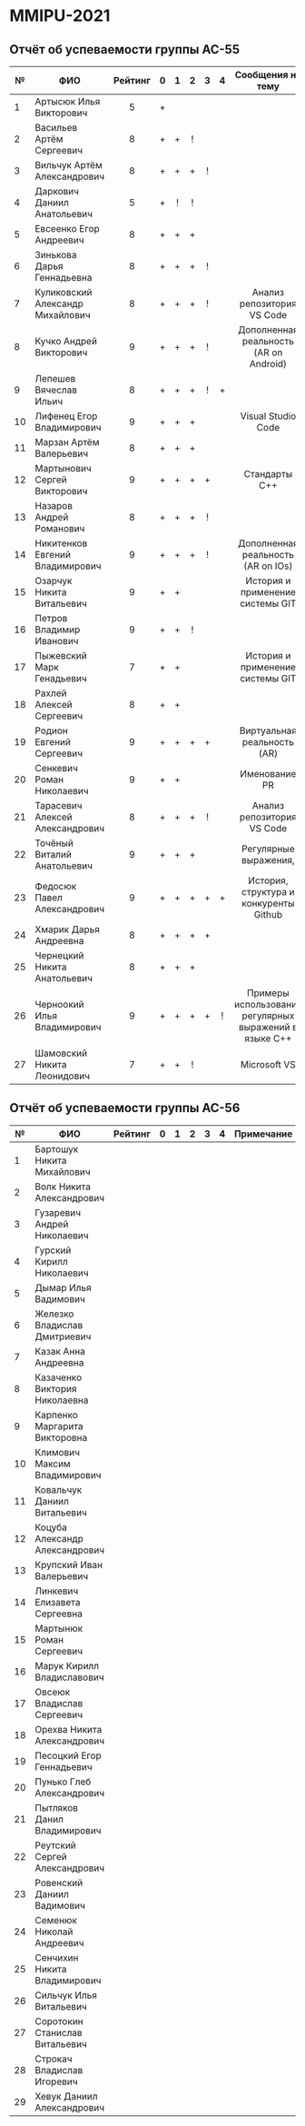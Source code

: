 # MMIPU-2021

## Отчёт об успеваемости группы АС-55

|№ |  ФИО                              | Рейтинг | 0 | 1 | 2 | 3 | 4 |Сообщения на тему| 
|--|-----------------------------------|:-------:|:-:|:-:|:-:|:-:|:-:|:----------:|
|1 | Артысюк Илья Викторович           |5        | + |   |   |   |   |            |
|2 | Васильев Артём Сергеевич          |8        | + | + | ! |   |   |            |
|3 | Вильчук Артём Александрович       |8        | + | + | + | ! |   |            |
|4 | Даркович Даниил Анатольевич       |5        | + | ! | ! |   |   |            |
|5 | Евсеенко Егор Андреевич           |8        | + | + | + |   |   |            |
|6 | Зинькова Дарья Геннадьевна        |8        | + | + | + | ! |   |            |
|7 | Куликовский Александр Михайлович  |8        | + | + | + | ! |   |Анализ репозитория VS Code|
|8 | Кучко Андрей Викторович           |9        | + | + | + | ! |   |Дополненная реальность (AR on Android)|
|9 | Лепешев Вячеслав Ильич            |8        | + | + | + | ! | + |            |
|10| Лифенец Егор Владимирович         |9        | + | + | + |   |   |Visual Studio Code|
|11| Марзан Артём Валерьевич           |8        | + | + | + |   |   |            |
|12| Мартынович Сергей Викторович      |9        | + | + | + | + |   |Стандарты С++|
|13| Назаров Андрей Романович          |8        | + | + | + | ! |   |            |
|14| Никитенков Евгений Владимирович   |9        | + | + | + | ! |   |Дополненная реальность (AR on IOs)|
|15| Озарчук Никита Витальевич         |9        | + | + |   |   |   |История и применение системы GIT|
|16| Петров Владимир Иванович          |9        | + | + | ! |   |   |            |
|17| Пыжевский Марк Генадьевич         |7        | + | + |   |   |   |История и применение системы GIT|
|18| Рахлей Алексей Сергеевич          |8        | + | + |   |   |   |            |
|19| Родион Евгений Сергеевич          |9        | + | + | + | + |   |Виртуальная реальность (AR)|
|20| Сенкевич Роман Николаевич         |9        | + | + |   |   |   |Именование PR|
|21| Тарасевич Алексей Александрович   |8        | + | + | + | ! |   |Анализ репозитория VS Code|
|22| Точёный Виталий Анатольевич       |9        | + | + | + |   |   |Регулярные выражения, |
|23| Федосюк Павел Александрович       |9        | + | + | + | + | + |История, структура и конкуренты Github|
|24| Хмарик Дарья Андреевна            |8        | + | + | + | + |   |            |
|25| Чернецкий Никита Анатольевич      |8        | + | + | + |   |   |            |
|26| Черноокий Илья Владимирович       |9        | + | + | + | + | ! |Примеры использования регулярных выражений в языке С++|
|27| Шамовский Никита Леонидович       |7        | + | + | ! |   |   |Microsoft VS|


## Отчёт об успеваемости группы АС-56

|№ |  ФИО                              | Рейтинг | 0 | 1 | 2 | 3 | 4 | Примечание |
|--|-----------------------------------|:-------:|:-:|:-:|:-:|:-:|:-:|:----------:|
| 1| Бартошук Никита Михайлович        |         |   |   |   |   |   |            |
| 2| Волк Никита Александрович         |         |   |   |   |   |   |            |
| 3| Гузаревич Андрей Николаевич       |         |   |   |   |   |   |            |
| 4| Гурский Кирилл Николаевич         |         |   |   |   |   |   |            |
| 5| Дымар Илья Вадимович              |         |   |   |   |   |   |            |
| 6| Железко Владислав Дмитриевич      |         |   |   |   |   |   |            |
| 7| Казак Анна Андреевна              |         |   |   |   |   |   |            |
| 8| Казаченко Виктория Николаевна     |         |   |   |   |   |   |            |
| 9| Карпенко Маргарита Викторовна     |         |   |   |   |   |   |            |
|10| Климович Максим Владимирович      |         |   |   |   |   |   |            |
|11| Ковальчук Даниил Витальевич       |         |   |   |   |   |   |            |
|12| Коцуба Александр Александрович    |         |   |   |   |   |   |            |
|13| Крупский Иван Валерьевич          |         |   |   |   |   |   |            |
|14| Линкевич Елизавета Сергеевна      |         |   |   |   |   |   |            |
|15| Мартынюк Роман Сергеевич          |         |   |   |   |   |   |            |
|16| Марук Кирилл Владиславович        |         |   |   |   |   |   |            |
|17| Овсеюк Владислав Сергеевич        |         |   |   |   |   |   |            |
|18| Орехва Никита Александрович       |         |   |   |   |   |   |            |
|19| Песоцкий Егор Геннадьевич         |         |   |   |   |   |   |            |
|20| Пунько Глеб Александрович         |         |   |   |   |   |   |            |
|21| Пытляков Данил Владимирович       |         |   |   |   |   |   |            |
|22| Реутский Сергей Александрович     |         |   |   |   |   |   |            |
|23| Ровенский Даниил Вадимович        |         |   |   |   |   |   |            |
|24| Семенюк Николай Андреевич         |         |   |   |   |   |   |            |
|25| Сенчихин Никита Владимирович      |         |   |   |   |   |   |            |
|26| Сильчук Илья Витальевич           |         |   |   |   |   |   |            |
|27| Соротокин Станислав Витальевич    |         |   |   |   |   |   |            |
|28| Строкач Владислав Игоревич        |         |   |   |   |   |   |            |
|29| Хевук Даниил Александрович        |         |   |   |   |   |   |            |
